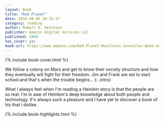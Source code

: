```yaml
---
layout: book
title: "Red Planet"
date: 2016-08-05 10:35:27
category: reading
author: Robert A. Heinlein
publisher: Amazon Digital Services LLC
published: 1949
has_cover: yes
book-url: https://www.amazon.com/Red-Planet-Heinleins-Juveniles-Book-ebook/dp/B0024NP5BK?ie=UTF8&ref_=r_soa_w_d#nav-subnav
---
```

{% include book-cover.html %}

We follow a colony on Mars and get to know their society structure and how they eventually will fight for their freedom. Jim and Frank are set to start school and that's when the trouble begins...
{: .intro}

What I always feel when I'm reading a Heinlein story is that the people are so real. I'm in awe of Heinlein's deep knowledge about both people and technology. It's always such a pleasure and I have yet to discover a book of his that I dislike.

{% include book-highlights.html %}
